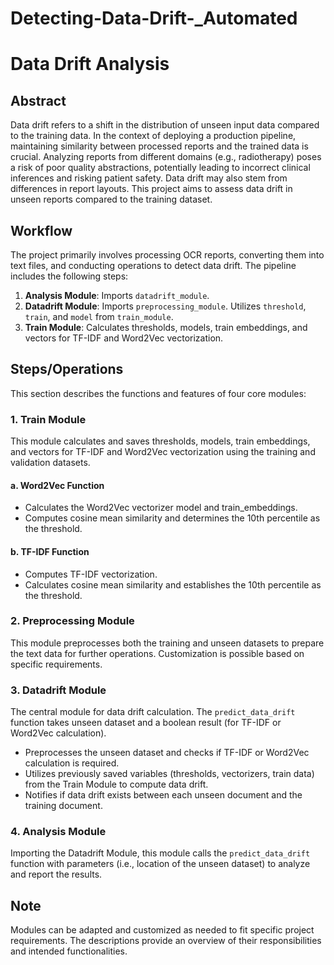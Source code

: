 # Detecting-Data-Drift-_Automated

# Data Drift Analysis

## Abstract

Data drift refers to a shift in the distribution of unseen input data compared to the training data. In the context of deploying a production pipeline, maintaining similarity between processed reports and the trained data is crucial. Analyzing reports from different domains (e.g., radiotherapy) poses a risk of poor quality abstractions, potentially leading to incorrect clinical inferences and risking patient safety. Data drift may also stem from differences in report layouts. This project aims to assess data drift in unseen reports compared to the training dataset.

## Workflow

The project primarily involves processing OCR reports, converting them into text files, and conducting operations to detect data drift. The pipeline includes the following steps:

1. **Analysis Module**: Imports `datadrift_module`.
2. **Datadrift Module**: Imports `preprocessing_module`. Utilizes `threshold`, `train`, and `model` from `train_module`.
3. **Train Module**: Calculates thresholds, models, train embeddings, and vectors for TF-IDF and Word2Vec vectorization.

## Steps/Operations

This section describes the functions and features of four core modules:

### 1. Train Module

This module calculates and saves thresholds, models, train embeddings, and vectors for TF-IDF and Word2Vec vectorization using the training and validation datasets.

#### a. Word2Vec Function
   - Calculates the Word2Vec vectorizer model and train_embeddings.
   - Computes cosine mean similarity and determines the 10th percentile as the threshold.

#### b. TF-IDF Function
   - Computes TF-IDF vectorization.
   - Calculates cosine mean similarity and establishes the 10th percentile as the threshold.

### 2. Preprocessing Module

This module preprocesses both the training and unseen datasets to prepare the text data for further operations. Customization is possible based on specific requirements.

### 3. Datadrift Module

The central module for data drift calculation. The `predict_data_drift` function takes unseen dataset and a boolean result (for TF-IDF or Word2Vec calculation).

- Preprocesses the unseen dataset and checks if TF-IDF or Word2Vec calculation is required.
- Utilizes previously saved variables (thresholds, vectorizers, train data) from the Train Module to compute data drift.
- Notifies if data drift exists between each unseen document and the training document.

### 4. Analysis Module

Importing the Datadrift Module, this module calls the `predict_data_drift` function with parameters (i.e., location of the unseen dataset) to analyze and report the results.

## Note

Modules can be adapted and customized as needed to fit specific project requirements. The descriptions provide an overview of their responsibilities and intended functionalities.
